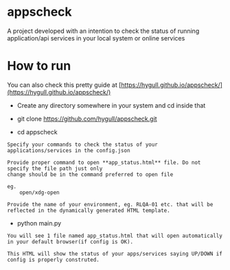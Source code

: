 # appscheck

A project developed with an intention to check the status of running application/api services in your local system or online services

# How to run

You can also check this pretty guide at [https://hygull.github.io/appscheck/](https://hygull.github.io/appscheck/)
* Create any directory somewhere in your system and cd inside that

* git clone https://github.com/hygull/appscheck.git

* cd appscheck

```
Specify your commands to check the status of your applications/services in the config.json

Provide proper command to open **app_status.html** file. Do not specify the file path just only 
change should be in the command preferred to open file 

eg. 
	open/xdg-open

Provide the name of your environment, eg. RLQA-01 etc. that will be reflected in the dynamically generated HTML template.
```

* python main.py


```
You will see 1 file named app_status.html that will open automatically in your default browser(if config is OK).

This HTML will show the status of your apps/services saying UP/DOWN if config is properly construted.
```
